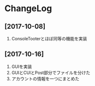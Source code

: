 # ChangeLog
## [2017-10-08]
1. ConsoleTooterとほぼ同等の機能を実装
## [2017-10-16]
1. GUIを実装
2. GUIとCUIとPost部分でファイルを分けた
3. アカウントの情報を一つにまとめた
